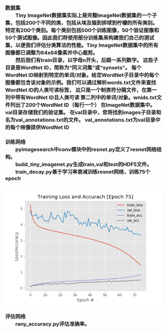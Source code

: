 <h3>数据集<br/>
&emsp;&emsp;Tiny ImageNet数据集实际上是完整ImageNet数据集的一个子集，包括200个不同的类，包括从埃及猫到排球到柠檬的所有类别。特定有200个类别。每个类别包括500个训练图像，50个验证图像和50个测试图像。因此我们将使用部分训练集来构建我们自己的测试集，以便我们评估分类算法的性能。Tiny ImageNet数据集中的所有图像都已调整为64x64像素并中心裁剪。<br/>
&emsp;&emsp;然后我们有train目录，以字母n开头，后跟一系列数字。 这些子目录是WordNet ID，简称为“同义词集”或“synsets”。 每个WordNet ID映射到特定的单词/对象。给定WordNet子目录中的每个图像都包含该对象的示例。我们可以通过解析words.txt文件来查找WordNet ID的人类可读标签， 这只是一个制表符分隔文件，在第一列中带有WordNet ID且人类可读 第二列中的单词/对象。wnids.txt文件列出了200个WordNet ID（每行一个） 在ImageNet数据集中。val目录存储我们的验证集。 在val目录中，您将找到images子目录和名为val_annotations.txt的文件。 val_annotations.txt为val目录中的每个映像提供WordNet ID<br/>
<h3>训练网络<br/>
&emsp;&emsp;pyimagesearch中conv模块中的resnet.py定义了resnet网络结构。<br/>
&emsp;&emsp;build_tiny_imagenet.py生成train,val和test的HDF5文件。<br/>
&emsp;&emsp;train_decay.py基于学习率衰减训练resnet网络，训练75个epoch <br/>

![](https://github.com/czwinner/DeepLearning/blob/master/resnet_tinyimagenet/output/2035.png)
<h3>评估网络<br/>
&emsp;&emsp;rany_accuracy.py评估准确率。
  
